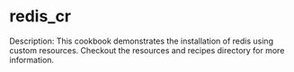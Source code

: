# redis_cr

Description: This cookbook demonstrates the installation of redis using custom resources.
             Checkout the resources and recipes directory for more information.


